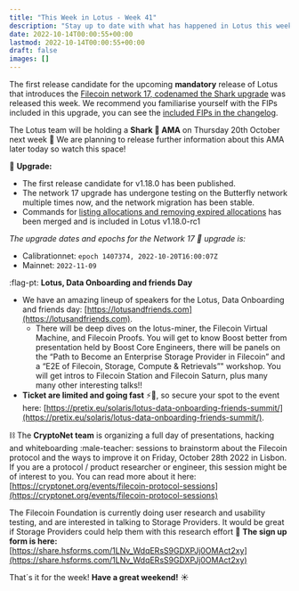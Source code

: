 ```yaml
---
title: "This Week in Lotus - Week 41"
description: "Stay up to date with what has happened in Lotus this week"
date: 2022-10-14T00:00:55+00:00
lastmod: 2022-10-14T00:00:55+00:00
draft: false
images: []
---
```


The first release candidate for the upcoming **mandatory** release of Lotus that introduces the [Filecoin network 17, codenamed the Shark upgrade](https://github.com/filecoin-project/community/discussions/74?sort=top#discussioncomment-3825422) was released this week. We recommend you familiarise yourself with the FIPs included in this upgrade, you can see the [included FIPs in the changelog](https://github.com/filecoin-project/lotus/releases/tag/v1.18.0-rc1).

The Lotus team will be holding a **Shark :shark: AMA** on Thursday 20th October next week :mega: We are planning to release further information about this AMA later today so watch this space!

:shark: **Upgrade:**
- The first release candidate for v1.18.0 has been published.
- The network 17 upgrade has undergone testing on the Butterfly network multiple times now, and the network migration has been stable.
- Commands for [listing allocations and removing expired allocations](https://github.com/filecoin-project/lotus/pull/9468) has been merged and is included in Lotus v1.18.0-rc1

*The upgrade dates and epochs for the Network 17 :shark: upgrade is:*
- Calibrationnet: `epoch 1407374, 2022-10-20T16:00:07Z`
- Mainnet: `2022-11-09`

:flag-pt: **Lotus, Data Onboarding and friends Day**
- We have an amazing lineup of speakers for the Lotus, Data Onboarding and friends day: [https://lotusandfriends.com](https://lotusandfriends.com).
   - There will be deep dives on the lotus-miner, the Filecoin Virtual Machine, and Filecoin Proofs. You will get to know Boost better from presentation held by Boost Core Engineers, there will be panels on the “Path to Become an Enterprise Storage Provider in Filecoin” and a “E2E of Filecoin, Storage, Compute & Retrievals”" workshop. You will get intros to Filecoin Station and Filecoin Saturn, plus many many other interesting talks!!
- **Ticket are limited and going fast** :zap:️:bullettrain_side:, so secure your spot to the event here: [https://pretix.eu/solaris/lotus-data-onboarding-friends-summit/](https://pretix.eu/solaris/lotus-data-onboarding-friends-summit/).

:chains: The **CryptoNet team** is organizing a full day of presentations, hacking and whiteboarding :male-teacher: sessions to brainstorm about the Filecoin protocol and the ways to improve it on Friday, October 28th 2022 in Lisbon. If you are a protocol / product researcher or engineer, this session might be of interest to you. You can read more about it here: [https://cryptonet.org/events/filecoin-protocol-sessions](https://cryptonet.org/events/filecoin-protocol-sessions)

The Filecoin Foundation is currently doing user research and usability testing, and are interested in talking to Storage Providers. It would be great if Storage Providers could help them with this research effort :mega: **The sign up form is here:** [https://share.hsforms.com/1LNv_WdqERsS9GDXPJj0OMAct2xy](https://share.hsforms.com/1LNv_WdqERsS9GDXPJj0OMAct2xy)

That´s it for the week! **Have a great weekend!** :sunny: